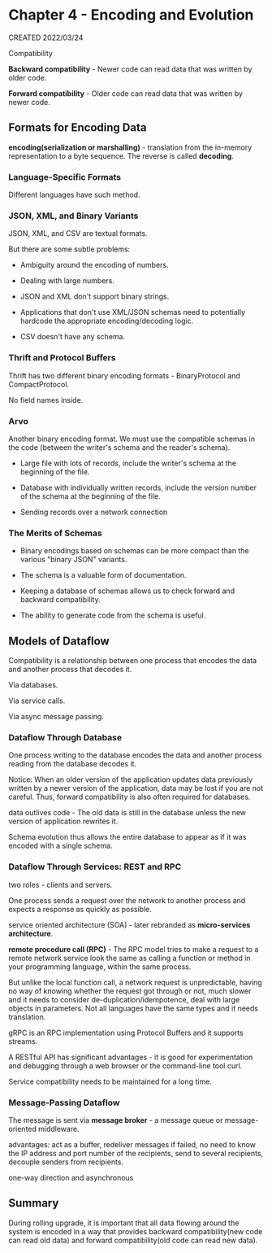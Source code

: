 # Chapter 4 - Encoding and Evolution

CREATED 2022/03/24

Compatibility

**Backward compatibility** - Newer code can read data that was written by older code.

**Forward compatibility** - Older code can read data that was written by newer code.

## Formats for Encoding Data

**encoding(serialization or marshalling)** - translation from the in-memory representation to a byte sequence. The reverse is called **decoding**.

### Language-Specific Formats

Different languages have such method.

### JSON, XML, and Binary Variants

JSON, XML, and CSV are textual formats.

But there are some subtle problems:

- Ambiguity around the encoding of numbers.

- Dealing with large numbers.

- JSON and XML don't support binary strings.

- Applications that don't use XML/JSON schemas need to potentially hardcode the appropriate encoding/decoding logic.

- CSV doesn't have any schema.

### Thrift and Protocol Buffers

Thrift has two different binary encoding formats - BinaryProtocol and CompactProtocol.

No field names inside.

### Arvo

Another binary encoding format. We must use the compatible schemas in the code (between the writer's schema and the reader's schema).

- Large file with lots of records, include the writer's schema at the beginning of the file.

- Database with individually written records, include the version number of the schema at the beginning of the file.

- Sending records over a network connection

### The Merits of Schemas

- Binary encodings based on schemas can be more compact than the various "binary JSON" variants.

- The schema is a valuable form of documentation.

- Keeping a database of schemas allows us to check forward and backward compatibility.

- The ability to generate code from the schema is useful.

## Models of Dataflow

Compatibility is a relationship between one process that encodes the data and another process that decodes it.

Via databases.

Via service calls.

Via async message passing.

### Dataflow Through Database

One process writing to the database encodes the data and another process reading from the database decodes it.

Notice: When an older version of the application updates data previously written by a newer version of the application, data may be lost if you are not careful. Thus, forward compatibility is also often required for databases.

data outlives code - The old data is still in the database unless the new version of application rewrites it.

Schema evolution thus allows the entire database to appear as if it was encoded with a single schema.

### Dataflow Through Services: REST and RPC

two roles - clients and servers.

One process sends a request over the network to another process and expects a response as quickly as possible.

service oriented architecture (SOA) - later rebranded as **micro-services architecture**.

**remote procedure call (RPC)** - The RPC model tries to make a request to a remote network service look the same as calling a function or method in your programming language, within the same process.

But unlike the local function call, a network request is unpredictable, having no way of knowing whether the request got through or not, much slower and it needs to consider de-duplication/idempotence, deal with large objects in parameters. Not all languages have the same types and it needs translation.

gRPC is an RPC implementation using Protocol Buffers and it supports streams.

A RESTful API has significant advantages - it is good for experimentation and debugging through a web browser or the command-line tool curl.

Service compatibility needs to be maintained for a long time.

### Message-Passing Dataflow

The message is sent via **message broker** - a message queue or message-oriented middleware.

advantages: act as a buffer, redeliver messages if failed, no need to know the IP address and port number of the recipients, send to several recipients, decouple senders from recipients.

one-way direction and asynchronous

## Summary

During rolling upgrade, it is important that all data flowing around the system is encoded in a way that provides backward compatibility(new code can read old data) and forward compatibility(old code can read new data).
